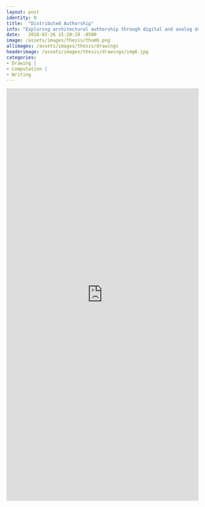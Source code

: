 ```yaml
---
layout: post
identity: 0
title:  "Distributed Authorship"
info: "Exploring architectural authorship through digital and analog drawing"
date:   2018-02-26 15:20:19 -0500
image: /assets/images/thesis/thumb.png
allimages: /assets/images/thesis/drawings
headerimage: /assets/images/thesis/drawings/img6.jpg
categories:
- Drawing |
- Computation |
- Writing
---
```


<iframe width="100%" height="1080px" src="https://www.yumpu.com/en/embed/view/t3GU6hZnNPq7V4lS" frameborder="0" allowfullscreen="true"  allowtransparency="true"></iframe>



